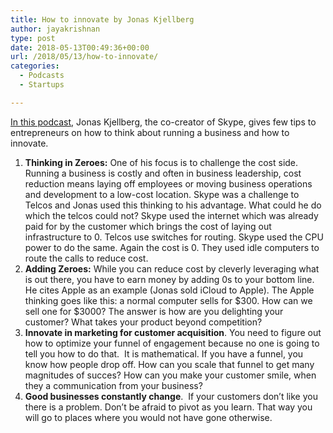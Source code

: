 ```yaml
---
title: How to innovate by Jonas Kjellberg
author: jayakrishnan
type: post
date: 2018-05-13T00:49:36+00:00
url: /2018/05/13/how-to-innovate/
categories:
  - Podcasts
  - Startups

---
```

  
[In this podcast][1], Jonas Kjellberg, the co-creator of Skype, gives few tips to entrepreneurs on how to think about running a business and how to innovate.

<li style="list-style-type: none;">
  <ol>
    <li>
      <strong>Thinking in Zeroes:</strong> One of his focus is to challenge the cost side. Running a business is costly and often in business leadership, cost reduction means laying off employees or moving business operations and development to a low-cost location. Skype was a challenge to Telcos and Jonas used this thinking to his advantage. What could he do which the telcos could not? Skype used the internet which was already paid for by the customer which brings the cost of laying out infrastructure to 0. Telcos use switches for routing. Skype used the CPU power to do the same. Again the cost is 0. They used idle computers to route the calls to reduce cost.
    </li>
    <li>
      <strong>Adding Zeroes:</strong> While you can reduce cost by cleverly leveraging what is out there, you have to earn money by adding 0s to your bottom line. He cites Apple as an example (Jonas sold iCloud to Apple). The Apple thinking goes like this: a normal computer sells for $300. How can we sell one for $3000? The answer is how are you delighting your customer? What takes your product beyond competition?
    </li>
    <li>
      <strong>Innovate in marketing for customer acquisition</strong>. You need to figure out how to optimize your funnel of engagement because no one is going to tell you how to do that.  It is mathematical. If you have a funnel, you know how people drop off. How can you scale that funnel to get many magnitudes of succes? How can you make your customer smile, when they a communication from your business?
    </li>
    <li>
      <strong>Good businesses constantly change</strong>.  If your customers don&#8217;t like you there is a problem. Don&#8217;t be afraid to pivot as you learn. That way you will go to places where you would not have gone otherwise.
    </li>
  </ol>
</li>

 [1]: https://play.radiopublic.com/the-tony-robbins-podcast-WDJ5v8/ep/s1!d495fa28c225c93b1971e86ad62d2c4c754e115c